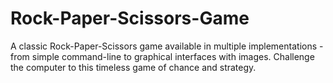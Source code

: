 # Rock-Paper-Scissors-Game
A classic Rock-Paper-Scissors game available in multiple implementations - from simple command-line to graphical interfaces with images. Challenge the computer to this timeless game of chance and strategy.
